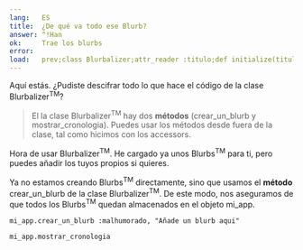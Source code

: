 ```yaml
---
lang:   ES
title:  ¿De qué va todo ese Blurb?
answer: ^!Han
ok:     Trae los blurbs
error:  
load:   prev;class Blurbalizer;attr_reader :titulo;def initialize(titulo);@titulo=titulo;@blurbs=[];end;def crear_un_blurb(animo, contenido);@blurbs << Blurb.new(animo, contenido);@blurbs.each {|t| t.tiempo -= 73};end;def mostrar_cronologia;puts "Blurbalizer: #{@titulo} tiene #{@blurbs.count} Blurbs\n";@blurbs.sort_by { |t| t.tiempo}.reverse.each { |t| puts "#{t.contenido.ljust(40)} #{t.tiempo}"};end;end;mi_app = Blurbalizer.new "El Gran Blurb";mi_app.crear_un_blurb :enfermo,"¡Han robado el Everest!";mi_app.crear_un_blurb :confuso,"¡No me puedo creer que hayan robado el Everest!";mi_app.crear_un_blurb :aturdido,"¡Me he quedado sin palabras!";mi_app.crear_un_blurb :de_locos,"¡¡Lo robó una jirafa!!";mi_app.crear_un_blurb :triste,"¡Me había dejado mi sudadera en la montaña!";mi_app.crear_un_blurb :rabioso,"Jamás volveré a esa montaña."
---
```


Aquí estás. ¿Pudiste descifrar todo lo que hace el código de la clase Blurbalizer<sup>TM</sup>?

> El la clase Blurbalizer<sup>TM</sup> hay dos __métodos__ (crear\_un\_blurb y mostrar\_cronologia).
> Puedes usar los métodos desde fuera de la clase, tal como hicimos con los accessors.

Hora de usar Blurbalizer<sup>TM</sup>. He cargado ya unos Blurbs<sup>TM</sup> para ti, pero puedes añadir los tuyos propios si quieres.

Ya no estamos creando Blurbs<sup>TM</sup> directamente, sino que usamos el __método__ crear\_un\_blurb de la clase
Blurbalizer<sup>TM</sup>. De este modo, nos aseguramos de que todos los Blurbs<sup>TM</sup> quedan almacenados 
en el objeto mi_app.

    mi_app.crear_un_blurb :malhumorado, "Añade un blurb aqui"
    
    mi_app.mostrar_cronologia
